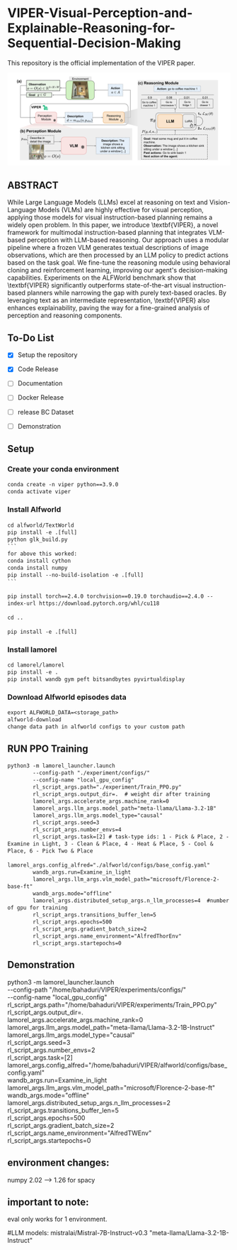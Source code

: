 # VIPER-Visual-Perception-and-Explainable-Reasoning-for-Sequential-Decision-Making
This repository is the official implementation of the VIPER paper.

![Alt text](viper.jpg)
## ABSTRACT

While Large Language Models (LLMs) excel at reasoning on text and Vision-Language Models (VLMs) are highly effective for visual perception, applying those models for  visual instruction-based planning remains a widely open problem. 
In this paper, we introduce \textbf{VIPER}, a novel framework for multimodal instruction-based planning that integrates VLM-based perception with LLM-based reasoning. Our approach uses a modular pipeline where a frozen VLM generates textual descriptions of image observations, which are then processed by an LLM policy to predict actions based on the task goal. We fine-tune the reasoning module using behavioral cloning and reinforcement learning, improving our agent's decision-making capabilities.
Experiments on the ALFWorld benchmark show that \textbf{VIPER} significantly outperforms state-of-the-art visual instruction-based planners while narrowing the gap with purely text-based oracles.  By leveraging text as an intermediate representation, \textbf{VIPER} also enhances explainability, paving the way for a fine-grained analysis of perception and reasoning components.

## To-Do List  
- [x] Setup the repository  
- [x] Code Release
- [ ] Documentation
- [ ] Docker Release
- [ ] release BC Dataset
- [ ] Demonstration


## Setup
### Create your conda environment

    conda create -n viper python==3.9.0
    conda activate viper

### Install Alfworld

    cd alfworld/TextWorld
    pip install -e .[full]
    python glk_build.py
    ```
    for above this worked:
    conda install cython
    conda install numpy
    pip install --no-build-isolation -e .[full]
    ```

    pip install torch==2.4.0 torchvision==0.19.0 torchaudio==2.4.0 --index-url https://download.pytorch.org/whl/cu118

    cd ..

    pip install -e .[full]
### Install lamorel
    cd lamorel/lamorel
    pip install -e .
    pip install wandb gym peft bitsandbytes pyvirtualdisplay

### Download Alfworld episodes data
    export ALFWORLD_DATA=<storage_path>
    alfworld-download
    change data path in alfworld configs to your custom path
## RUN PPO Training
    python3 -m lamorel_launcher.launch 
            --config-path "./experiment/configs/" 
            --config-name "local_gpu_config"        
            rl_script_args.path="./experiment/Train_PPO.py" 
            rl_script_args.output_dir=.  # weight dir after training 
            lamorel_args.accelerate_args.machine_rank=0 
            lamorel_args.llm_args.model_path="meta-llama/Llama-3.2-1B" 
            lamorel_args.llm_args.model_type="causal" 
            rl_script_args.seed=3 
            rl_script_args.number_envs=4 
            rl_script_args.task=[2] # task-type ids: 1 - Pick & Place, 2 - Examine in Light, 3 - Clean & Place, 4 - Heat & Place, 5 - Cool & Place, 6 - Pick Two & Place
            lamorel_args.config_alfred="./alfworld/configs/base_config.yaml" 
            wandb_args.run=Examine_in_light 
            lamorel_args.llm_args.vlm_model_path="microsoft/Florence-2-base-ft" 
            wandb_args.mode="offline" 
            lamorel_args.distributed_setup_args.n_llm_processes=4  #number of gpu for training
            rl_script_args.transitions_buffer_len=5 
            rl_script_args.epochs=500 
            rl_script_args.gradient_batch_size=2 
            rl_script_args.name_environment="AlfredThorEnv" 
            rl_script_args.startepochs=0 
## Demonstration




python3 -m lamorel_launcher.launch \
    --config-path "/home/bahaduri/VIPER/experiments/configs/" \
    --config-name "local_gpu_config" \
    rl_script_args.path="/home/bahaduri/VIPER/experiments/Train_PPO.py" \
    rl_script_args.output_dir=.  \
    lamorel_args.accelerate_args.machine_rank=0 \
    lamorel_args.llm_args.model_path="meta-llama/Llama-3.2-1B-Instruct" \
    lamorel_args.llm_args.model_type="causal" \
    rl_script_args.seed=3 \
    rl_script_args.number_envs=2 \
    rl_script_args.task=[2] \
    lamorel_args.config_alfred="/home/bahaduri/VIPER/alfworld/configs/base_config.yaml" \
    wandb_args.run=Examine_in_light 
    lamorel_args.llm_args.vlm_model_path="microsoft/Florence-2-base-ft" \
    wandb_args.mode="offline" \
    lamorel_args.distributed_setup_args.n_llm_processes=2 \
    rl_script_args.transitions_buffer_len=5 \
    rl_script_args.epochs=500 \
    rl_script_args.gradient_batch_size=2 \
    rl_script_args.name_environment="AlfredTWEnv" \
    rl_script_args.startepochs=0 



## environment changes:
numpy 2.02 --> 1.26 for spacy


## important to note:
eval only works for 1 environment.

#LLM models:
mistralai/Mistral-7B-Instruct-v0.3
"meta-llama/Llama-3.2-1B-Instruct"
